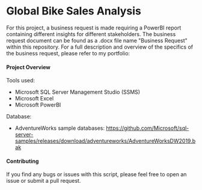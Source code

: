 # Global Bike Sales Analysis

For this project, a business request is made requiring a PowerBI report containing different insights for different stakeholders. The business request document can be found as a .docx file name "Business Request" within this repository. For a full description and overview of the specifics of the business request, please refer to my portfolio:

#### Project Overview

Tools used: 
- Microsoft SQL Server Management Studio (SSMS)
- Microsoft Excel
- Microsoft PowerBI

Database: 
- AdventureWorks sample databases: https://github.com/Microsoft/sql-server-samples/releases/download/adventureworks/AdventureWorksDW2019.bak

#### Contributing

If you find any bugs or issues with this script, please feel free to open an issue or submit a pull request.
